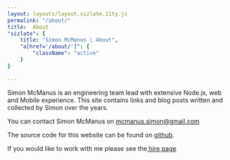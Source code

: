```yaml
---
layout: layouts/layout.sizlate.11ty.js
permalink: "/about/"
title:  About
"sizlate": {
    title: "Simon McManus | About",
    "a[href='/about/']": {
        "className": "active"
    }
}

---
```

<section class="contained">

    
Simon McManus is an engineering team lead with extensive Node.js, web and Mobile experience. This site contains links and blog posts written and collected by Simon over the years.



    
You can contact Simon McManus on <a href="mailto:mcmanus.simon@gmail.com">mcmanus.simon@gmail.com</a>

The source code for this website can be found on <a href="https://github.com/simonmcmanus/links">github</a>.


If you would like to work with me please see the<a href="/hire/"> hire page </a>
</section>
